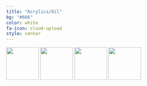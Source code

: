 ```yaml
---
title: "Acrylics/Oil"
bg: "#666"
color: white
fa-icon: cloud-upload
style: center
---
```

<a name="acrylics"></a>

<form id="form1">
<div id="rotator">
<img alt="" src="http://ghmgallery.com/images/KillingTime_thumbII.jpg" height="88">
<img alt="" src="http://www.ghmgallery.com/images/AGentleman_thumb.jpg" height="88">
<img alt="" src="http://www.ghmgallery.com/images/MrChickadee_thumb.jpg" height="88">
<img alt="" src="http://www.ghmgallery.com/images/WhoosThere_thumb.jpg" height="88">
<!--
<img alt="" src="http://www.aspsnippets.com/images/Blue/Logo.png" height="500" />
<img alt="" src="http://jqueryfaqs.com/images/Blue/Logo.png" height="500" />
<img alt="" src="http://www.aspforums.net/images/blue/Logo.png" height="500" />
-->
</div>
</form>